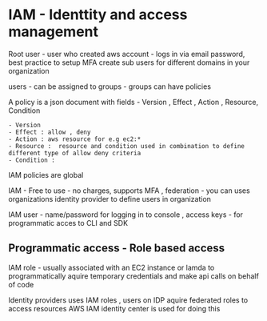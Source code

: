 # IAM - Identtity and access management

Root user - user who created aws account - logs in via email password, best practice to setup MFA
create sub users for different domains in your organization

users - can be assigned to groups - groups can have policies


A policy is a json document  with fields - Version , Effect , Action , Resource, Condition

    - Version
    - Effect : allow , deny
    - Action : aws resource for e.g ec2:*
    - Resource :  resource and condition used in combination to define different type of allow deny criteria
    - Condition :


IAM policies are global

IAM - Free to use - no charges, supports MFA , federation - you can uses organizations identity provider to define users in organization

IAM user - name/password for logging in to console , access keys - for programmatic acces to CLI and SDK

## Programmatic access - Role based access

IAM role - usually associated with an EC2 instance or lamda to programmatically aquire temporary credentials and make api calls on behalf of code

Identity providers uses IAM roles , users on IDP aquire federated roles to access resources
AWS IAM identity center is used for doing this